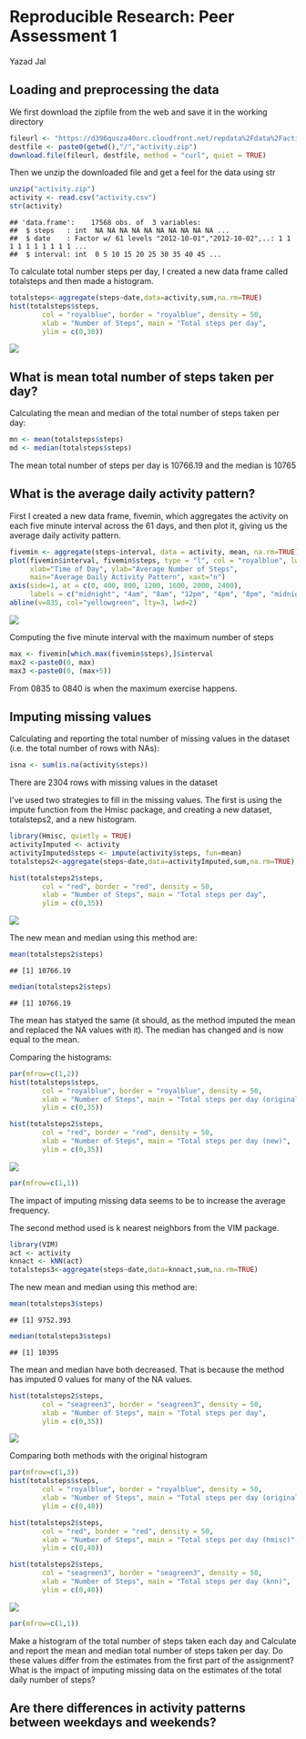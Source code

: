 # Reproducible Research: Peer Assessment 1
Yazad Jal  

## Loading and preprocessing the data

We first download the zipfile from the web and save it in the working directory


```r
fileurl <- "https://d396qusza40orc.cloudfront.net/repdata%2Fdata%2Factivity.zip"
destfile <- paste0(getwd(),"/","activity.zip")
download.file(fileurl, destfile, method = "curl", quiet = TRUE)
```

Then we unzip the downloaded file and get a feel for the data using str


```r
unzip("activity.zip")
activity <- read.csv("activity.csv")
str(activity)
```

```
## 'data.frame':	17568 obs. of  3 variables:
##  $ steps   : int  NA NA NA NA NA NA NA NA NA NA ...
##  $ date    : Factor w/ 61 levels "2012-10-01","2012-10-02",..: 1 1 1 1 1 1 1 1 1 1 ...
##  $ interval: int  0 5 10 15 20 25 30 35 40 45 ...
```

To calculate total number steps per day, I created a new data frame called totalsteps and then made a histogram. 


```r
totalsteps<-aggregate(steps~date,data=activity,sum,na.rm=TRUE)
hist(totalsteps$steps, 
        col = "royalblue", border = "royalblue", density = 50,
        xlab = "Number of Steps", main = "Total steps per day",
        ylim = c(0,30))
```

![](PA1_template_files/figure-html/totalsteps-1.png)<!-- -->

## What is mean total number of steps taken per day?

Calculating the mean and median of the total number of steps taken per day:


```r
mn <- mean(totalsteps$steps)
md <- median(totalsteps$steps)
```



The mean total number of steps per day is 10766.19 and the median is 10765


## What is the average daily activity pattern?

First I created a new data frame, fivemin, which aggregates the activity on each five minute interval across the 61 days, and then plot it, giving us the average daily activity pattern.


```r
fivemin <- aggregate(steps~interval, data = activity, mean, na.rm=TRUE)
plot(fivemin$interval, fivemin$steps, type = "l", col = "royalblue", lwd=3,
     xlab="Time of Day", ylab="Average Number of Steps", 
     main="Average Daily Activity Pattern", xaxt="n")
axis(side=1, at = c(0, 400, 800, 1200, 1600, 2000, 2400), 
     labels = c("midnight", "4am", "8am", "12pm", "4pm", "8pm", "midnight"))
abline(v=835, col="yellowgreen", lty=3, lwd=2)
```

![](PA1_template_files/figure-html/fivemin-1.png)<!-- -->

Computing the five minute interval with the maximum number of steps

```r
max <- fivemin[which.max(fivemin$steps),]$interval
max2 <-paste0(0, max)
max3 <-paste0(0, (max+5))
```

From 0835 to 0840 is when the maximum exercise happens.

## Imputing missing values

Calculating and reporting the total number of missing values in the dataset (i.e. the total number of rows with NAs): 

```r
isna <- sum(is.na(activity$steps))
```

There are 2304 rows with missing values in the dataset

I've used two strategies to fill in the missing values. The first is using the impute function from the Hmisc package, and creating a new dataset, totalsteps2, and a new histogram. 


```r
library(Hmisc, quietly = TRUE)
activityImputed <- activity
activityImputed$steps <- impute(activity$steps, fun=mean)
totalsteps2<-aggregate(steps~date,data=activityImputed,sum,na.rm=TRUE)
```


```r
hist(totalsteps2$steps, 
        col = "red", border = "red", density = 50,
        xlab = "Number of Steps", main = "Total steps per day",
        ylim = c(0,35))
```

![](PA1_template_files/figure-html/Hmisc_impute_hist-1.png)<!-- -->

The new mean and median using this method are:

```r
mean(totalsteps2$steps)
```

```
## [1] 10766.19
```

```r
median(totalsteps2$steps)
```

```
## [1] 10766.19
```

The mean has statyed the same (it should, as the method imputed the mean and replaced the NA values with it). The median has changed and is now equal to the mean. 

Comparing the histograms:

```r
par(mfrow=c(1,2))
hist(totalsteps$steps, 
        col = "royalblue", border = "royalblue", density = 50,
        xlab = "Number of Steps", main = "Total steps per day (original)",
        ylim = c(0,35))

hist(totalsteps2$steps, 
        col = "red", border = "red", density = 50,
        xlab = "Number of Steps", main = "Total steps per day (new)",
        ylim = c(0,35))
```

![](PA1_template_files/figure-html/comparing_hist1-1.png)<!-- -->

```r
par(mfrow=c(1,1))
```

The impact of imputing missing data seems to be to increase the average frequency. 


The second method used is k nearest neighbors from the VIM package.


```r
library(VIM)
act <- activity
knnact <- kNN(act)
totalsteps3<-aggregate(steps~date,data=knnact,sum,na.rm=TRUE)
```

The new mean and median using this method are:

```r
mean(totalsteps3$steps)
```

```
## [1] 9752.393
```

```r
median(totalsteps3$steps)
```

```
## [1] 10395
```

The mean and median have both decreased. That is because the method has imputed 0 values for many of the NA values.


```r
hist(totalsteps2$steps, 
        col = "seagreen3", border = "seagreen3", density = 50,
        xlab = "Number of Steps", main = "Total steps per day",
        ylim = c(0,35))
```

![](PA1_template_files/figure-html/knn_impute_hist-1.png)<!-- -->

Comparing both methods with the original histogram

```r
par(mfrow=c(1,3))
hist(totalsteps$steps, 
        col = "royalblue", border = "royalblue", density = 50,
        xlab = "Number of Steps", main = "Total steps per day (original)",
        ylim = c(0,40))

hist(totalsteps2$steps, 
        col = "red", border = "red", density = 50,
        xlab = "Number of Steps", main = "Total steps per day (hmisc)",
        ylim = c(0,40))

hist(totalsteps2$steps, 
        col = "seagreen3", border = "seagreen3", density = 50,
        xlab = "Number of Steps", main = "Total steps per day (knn)",
        ylim = c(0,40))
```

![](PA1_template_files/figure-html/comparing_hist2-1.png)<!-- -->

```r
par(mfrow=c(1,1))
```


Make a histogram of the total number of steps taken each day and Calculate and report the mean and median total number of steps taken per day. Do these values differ from the estimates from the first part of the assignment? What is the impact of imputing missing data on the estimates of the total daily number of steps?

## Are there differences in activity patterns between weekdays and weekends?
